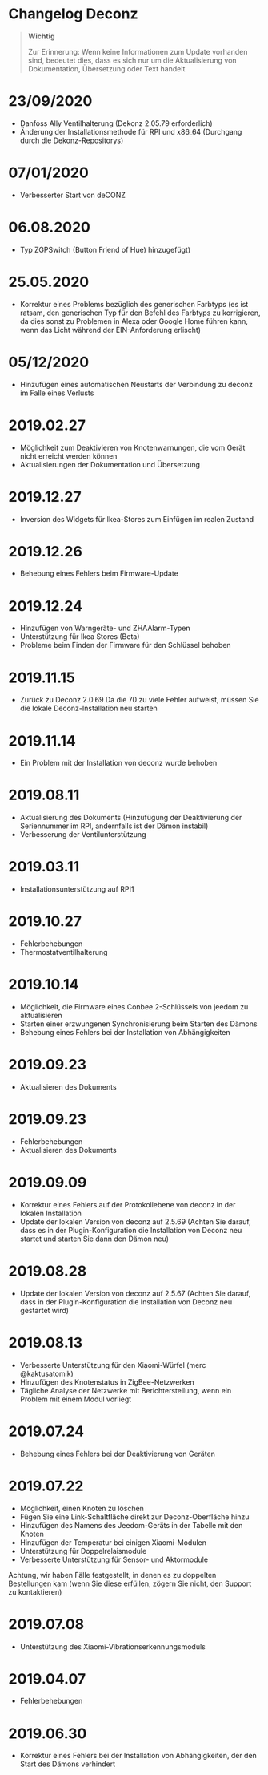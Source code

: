 # Changelog Deconz

>**Wichtig**
>
>Zur Erinnerung: Wenn keine Informationen zum Update vorhanden sind, bedeutet dies, dass es sich nur um die Aktualisierung von Dokumentation, Übersetzung oder Text handelt

# 23/09/2020

- Danfoss Ally Ventilhalterung (Dekonz 2.05.79 erforderlich)
- Änderung der Installationsmethode für RPI und x86_64 (Durchgang durch die Dekonz-Repositorys)

# 07/01/2020

- Verbesserter Start von deCONZ

# 06.08.2020

- Typ ZGPSwitch (Button Friend of Hue) hinzugefügt)

# 25.05.2020

- Korrektur eines Problems bezüglich des generischen Farbtyps (es ist ratsam, den generischen Typ für den Befehl des Farbtyps zu korrigieren, da dies sonst zu Problemen in Alexa oder Google Home führen kann, wenn das Licht während der EIN-Anforderung erlischt)

# 05/12/2020

- Hinzufügen eines automatischen Neustarts der Verbindung zu deconz im Falle eines Verlusts

# 2019.02.27

- Möglichkeit zum Deaktivieren von Knotenwarnungen, die vom Gerät nicht erreicht werden können
- Aktualisierungen der Dokumentation und Übersetzung

# 2019.12.27

- Inversion des Widgets für Ikea-Stores zum Einfügen im realen Zustand

# 2019.12.26

- Behebung eines Fehlers beim Firmware-Update

# 2019.12.24

- Hinzufügen von Warngeräte- und ZHAAlarm-Typen
- Unterstützung für Ikea Stores (Beta)
- Probleme beim Finden der Firmware für den Schlüssel behoben

# 2019.11.15

- Zurück zu Deconz 2.0.69 Da die 70 zu viele Fehler aufweist, müssen Sie die lokale Deconz-Installation neu starten

# 2019.11.14

- Ein Problem mit der Installation von deconz wurde behoben

# 2019.08.11

- Aktualisierung des Dokuments (Hinzufügung der Deaktivierung der Seriennummer im RPI, andernfalls ist der Dämon instabil)
- Verbesserung der Ventilunterstützung

# 2019.03.11

- Installationsunterstützung auf RPI1

# 2019.10.27

- Fehlerbehebungen
- Thermostatventilhalterung

# 2019.10.14

- Möglichkeit, die Firmware eines Conbee 2-Schlüssels von jeedom zu aktualisieren
- Starten einer erzwungenen Synchronisierung beim Starten des Dämons
- Behebung eines Fehlers bei der Installation von Abhängigkeiten

# 2019.09.23

- Aktualisieren des Dokuments

# 2019.09.23

- Fehlerbehebungen
- Aktualisieren des Dokuments

# 2019.09.09

- Korrektur eines Fehlers auf der Protokollebene von deconz in der lokalen Installation
- Update der lokalen Version von deconz auf 2.5.69 (Achten Sie darauf, dass es in der Plugin-Konfiguration die Installation von Deconz neu startet und starten Sie dann den Dämon neu)

# 2019.08.28

- Update der lokalen Version von deconz auf 2.5.67 (Achten Sie darauf, dass in der Plugin-Konfiguration die Installation von Deconz neu gestartet wird)

# 2019.08.13

- Verbesserte Unterstützung für den Xiaomi-Würfel (merc @kaktusatomik)
- Hinzufügen des Knotenstatus in ZigBee-Netzwerken
- Tägliche Analyse der Netzwerke mit Berichterstellung, wenn ein Problem mit einem Modul vorliegt

# 2019.07.24

- Behebung eines Fehlers bei der Deaktivierung von Geräten

# 2019.07.22

- Möglichkeit, einen Knoten zu löschen
- Fügen Sie eine Link-Schaltfläche direkt zur Deconz-Oberfläche hinzu
- Hinzufügen des Namens des Jeedom-Geräts in der Tabelle mit den Knoten
- Hinzufügen der Temperatur bei einigen Xiaomi-Modulen
- Unterstützung für Doppelrelaismodule
- Verbesserte Unterstützung für Sensor- und Aktormodule

Achtung, wir haben Fälle festgestellt, in denen es zu doppelten Bestellungen kam (wenn Sie diese erfüllen, zögern Sie nicht, den Support zu kontaktieren)

# 2019.07.08

- Unterstützung des Xiaomi-Vibrationserkennungsmoduls

# 2019.04.07

- Fehlerbehebungen

# 2019.06.30

- Korrektur eines Fehlers bei der Installation von Abhängigkeiten, der den Start des Dämons verhindert
